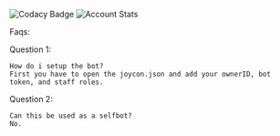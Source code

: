 ![Codacy Badge](https://api.codacy.com/project/badge/Grade/57d84116544141129b979b09dbef4be5) ![Account Stats](http://githubbadge.appspot.com/Olykir)

Faqs:


Question 1:
```
How do i setup the bot?
First you have to open the joycon.json and add your ownerID, bot token, and staff roles.
```


Question 2:
```
Can this be used as a selfbot?
No.
```
